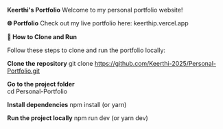 **Keerthi's Portfolio**
Welcome to my personal portfolio website!


**🌐 Portfolio**
Check out my live portfolio here: keerthip.vercel.app



**📂 How to Clone and Run**

Follow these steps to clone and run the portfolio locally:

**Clone the repository**  git clone https://github.com/Keerthi-2025/Personal-Portfolio.git

**Go to the project folder**  
cd Personal-Portfolio

**Install dependencies**
npm install (or yarn)

**Run the project locally**
npm run dev (or yarn dev)

